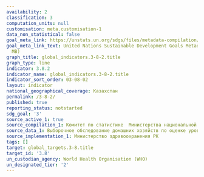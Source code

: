 ```yaml
---
availability: 2
classification: 3
computation_units: null
customisation: meta.customisation-1
data_non_statistical: false
goal_meta_link: https://unstats.un.org/sdgs/files/metadata-compilation/Metadata-Goal-3.pdf
goal_meta_link_text: United Nations Sustainable Development Goals Metadata (PDF 4.0
  MB)
graph_title: global_indicators.3-8-2.title
graph_type: line
indicator: 3.8.2
indicator_name: global_indicators.3-8-2.title
indicator_sort_order: 03-08-02
layout: indicator
national_geographical_coverage: Казахстан
permalink: /3-8-2/
published: true
reporting_status: notstarted
sdg_goal: '3'
source_active_1: true
source_compilation_1: Комитет по статистике  Министерства национальной экономики РК
source_data_1: Выборочное обследование домашних хозяйств по оценке уровня жизни
source_implementation_1: Министерство здравоохранения РК
tags: []
target: global_targets.3-8.title
target_id: '3.8'
un_custodian_agency: World Health Organisation (WHO)
un_designated_tier: '2'
---
```


